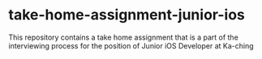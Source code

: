# take-home-assignment-junior-ios
This repository contains a take home assignment that is a part of the interviewing process for the position of Junior iOS Developer at Ka-ching

